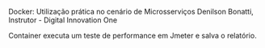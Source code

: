 Docker: Utilização prática no cenário de Microsserviços
Denilson Bonatti, Instrutor - Digital Innovation One

Container executa um teste de performance em Jmeter e salva o relatório.

